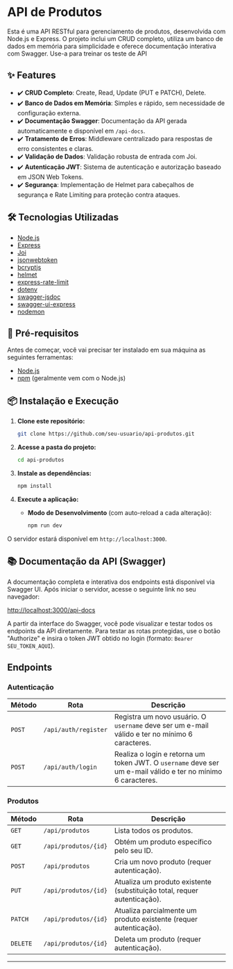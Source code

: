 # API de Produtos

Esta é uma API RESTful para gerenciamento de produtos, desenvolvida com Node.js e Express. O projeto inclui um CRUD completo, utiliza um banco de dados em memória para simplicidade e oferece documentação interativa com Swagger. Use-a para treinar os teste de API

## ✨ Features

- ✔️ **CRUD Completo**: Create, Read, Update (PUT e PATCH), Delete.
- ✔️ **Banco de Dados em Memória**: Simples e rápido, sem necessidade de configuração externa.
- ✔️ **Documentação Swagger**: Documentação da API gerada automaticamente e disponível em `/api-docs`.
- ✔️ **Tratamento de Erros**: Middleware centralizado para respostas de erro consistentes e claras.
- ✔️ **Validação de Dados**: Validação robusta de entrada com Joi.
- ✔️ **Autenticação JWT**: Sistema de autenticação e autorização baseado em JSON Web Tokens.
- ✔️ **Segurança**: Implementação de Helmet para cabeçalhos de segurança e Rate Limiting para proteção contra ataques.

## 🛠️ Tecnologias Utilizadas

- [Node.js](https://nodejs.org/en/)
- [Express](https://expressjs.com/pt-br/)
- [Joi](https://joi.dev/)
- [jsonwebtoken](https://github.com/auth0/node-jsonwebtoken)
- [bcryptjs](https://github.com/dcodeIO/bcrypt.js)
- [helmet](https://helmetjs.github.io/)
- [express-rate-limit](https://github.com/nfriedly/express-rate-limit)
- [dotenv](https://github.com/motdotla/dotenv)
- [swagger-jsdoc](https://github.com/Surnet/swagger-jsdoc)
- [swagger-ui-express](https://github.com/scottie1984/swagger-ui-express)
- [nodemon](https://nodemon.io/)

## 🚀 Pré-requisitos

Antes de começar, você vai precisar ter instalado em sua máquina as seguintes ferramentas:
- [Node.js](https://nodejs.org/en/)
- [npm](https://www.npmjs.com/) (geralmente vem com o Node.js)

## 📦 Instalação e Execução

1. **Clone este repositório:**
   ```bash
   git clone https://github.com/seu-usuario/api-produtos.git
   ```

2. **Acesse a pasta do projeto:**
   ```bash
   cd api-produtos
   ```

3. **Instale as dependências:**
   ```bash
   npm install
   ```

4. **Execute a aplicação:**

   - **Modo de Desenvolvimento** (com auto-reload a cada alteração):
     ```bash
     npm run dev
     ```
 
O servidor estará disponível em `http://localhost:3000`.

## 📚 Documentação da API (Swagger)

A documentação completa e interativa dos endpoints está disponível via Swagger UI. Após iniciar o servidor, acesse o seguinte link no seu navegador:

[http://localhost:3000/api-docs](http://localhost:3000/api-docs)

A partir da interface do Swagger, você pode visualizar e testar todos os endpoints da API diretamente. Para testar as rotas protegidas, use o botão "Authorize" e insira o token JWT obtido no login (formato: `Bearer SEU_TOKEN_AQUI`).

## Endpoints

### Autenticação
| Método | Rota                  | Descrição                                      |
|--------|-----------------------|--------------------------------------------------|
| `POST`   | `/api/auth/register`  | Registra um novo usuário. O `username` deve ser um e-mail válido e ter no mínimo 6 caracteres. |
| `POST`   | `/api/auth/login`     | Realiza o login e retorna um token JWT. O `username` deve ser um e-mail válido e ter no mínimo 6 caracteres.          |

### Produtos
| Método | Rota                  | Descrição                                      |
|--------|-----------------------|--------------------------------------------------|
| `GET`    | `/api/produtos`       | Lista todos os produtos.                         |
| `GET`    | `/api/produtos/{id}`  | Obtém um produto específico pelo seu ID.         |
| `POST`   | `/api/produtos`       | Cria um novo produto (requer autenticação).      |
| `PUT`    | `/api/produtos/{id}`  | Atualiza um produto existente (substituição total, requer autenticação). |
| `PATCH`  | `/api/produtos/{id}`  | Atualiza parcialmente um produto existente (requer autenticação).      |
| `DELETE` | `/api/produtos/{id}`  | Deleta um produto (requer autenticação).         |

---


